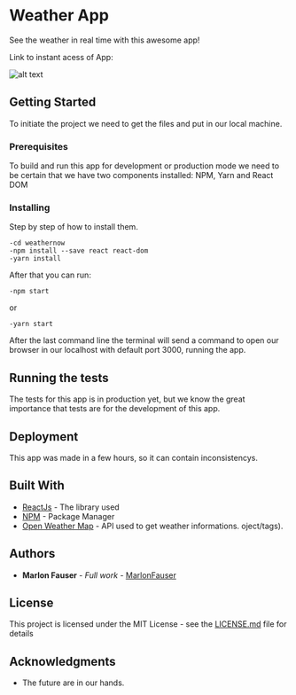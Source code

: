 # Weather App

See the weather in real time with this awesome app!

Link to instant acess of App:


![alt text](https://image.ibb.co/hCAq0H/Weather_Now.png)

## Getting Started

To initiate the project we need to get the files and put in our local machine.

### Prerequisites
 
 To build and run this app for development or production mode we need to be certain that we have two
 components installed: NPM, Yarn and React DOM
 
### Installing

Step by step of how to install them.

```
-cd weathernow
-npm install --save react react-dom
-yarn install
```
After that you can run:
```
-npm start
```

or

```
-yarn start
```

After the last command line the terminal will send a command to open our browser in our localhost with default port 3000, running the app.

## Running the tests

The tests for this app is in production yet, but we know the great importance that tests are for the development of this app.

## Deployment

This app was made in a few hours, so it can contain inconsistencys.

## Built With

* [ReactJs](https://reactjs.org/) - The library used
* [NPM](https://www.npmjs.com/) - Package Manager
* [Open Weather Map](https://openweathermap.org/api) - API used to get weather informations.
oject/tags). 

## Authors

* **Marlon Fauser** - *Full work* - [MarlonFauser](https://github.com/MarlonFauser)

## License

This project is licensed under the MIT License - see the [LICENSE.md](LICENSE.md) file for details

## Acknowledgments

* The future are in our hands.
